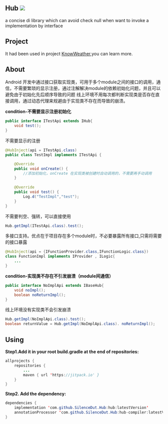 ## Hub [![](https://jitpack.io/v/SilenceDut/Hub.svg)](https://jitpack.io/#SilenceDut/Hub)
a concise di library which can avoid check null when want to invoke a implementation by interface

## Project

It had been used in project [KnowWeather](https://github.com/SilenceDut/KnowWeather),you can learn more.

## About

Android 开发中通过接口获取实现类，可用于多个module之间的接口的调用，通信，不需要繁琐的显示注册，通过注解解决module的依赖初始化问题，并且可以避免由于初始化先后顺序导致的问题
线上环境不用每次都判断实现类是否存在直接调用，通过动态代理来规避由于实现类不存在而导致的崩溃。

**condition-不需要显示注册初始化**

```java
public interface ITestApi extends IHub{
	void test();
}
```

不需要显示的注册

```java
@HubInject(api = ITestApi.class)
public class TestImpl implements ITestApi {

    @Override
    public void onCreate() {
        //添加初始化，onCreate 在实现类被创建时自动调用的，不需要再手动调用
    }
    
    @Override
    public void test() {
        Log.d("TestImpl","test");
    }
}

```

不需要判空、强转，可以直接使用

```java
Hub.getImpl(ITestApi.class).test();
```
多接口支持。优点在于项目存在多个module时，不必要暴露所有接口,只需将需要的接口暴露

```java
@HubInject(api = {IFunctionProvider.class,IFunctionLogic.class})
class FunctionImpl implements IProvider , ILogic{
    ...
}
```

**condition-实现类不存在不引发崩溃（module间通信）**

```java
public interface NoImplApi extends IBaseHub{
    void noImpl();
    boolean noReturnImpl();
}
```

线上环境没有实现类不会引发崩溃

```java
Hub.getImpl(NoImplApi.class).test();
boolean returnValue = Hub.getImpl(NoImplApi.class). noReturnImpl();
```

## Using

**Step1.Add it in your root build.gradle at the end of repositories:**

```java
allprojects {
	repositories {
		...
		maven { url 'https://jitpack.io' }
	}
}
```


**Step2. Add the dependency:**

```java
dependencies {
    implementation 'com.github.SilenceDut.Hub:hub:latestVersion'
    annotationProcessor 'com.github.SilenceDut.Hub:hub-compiler:latestVersion'
}
```
